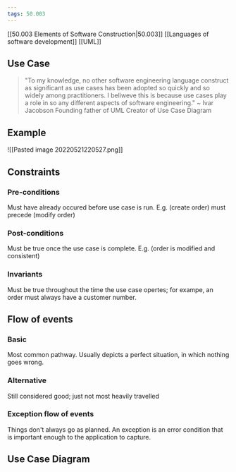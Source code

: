 ```yaml
---
tags: 50.003
---
```

[[50.003 Elements of Software Construction|50.003]]
[[Languages of software development]]
[[UML]]

## Use Case
> "To my knowledge, no other software engineering language construct as significant as use cases has been adopted so quickly and so widely among practitioners. I beliweve this is because use cases play a role in so any different aspects of software engineering."
> ~ Ivar  Jacobson
> Founding father of UML
> Creator of Use Case Diagram

## Example
![[Pasted image 20220521220527.png]]

## Constraints
### Pre-conditions
Must have already occured before use case is run.
E.g. (create order) must precede (modify order)

### Post-conditions
Must be true once the use case is complete.
E.g. (order is modified and consistent)

### Invariants
Must be true throughout the time the use case opertes; for exampe, an order must always have a customer number.

## Flow of events
### Basic
Most common pathway.
Usually depicts a perfect situation, in which nothing goes wrong.

### Alternative
Still considered good; just not most heavily travelled

### Exception flow of events
Things don't always go as planned.
An exception is an error condition that is important enough to the application to capture.

## Use Case Diagram
